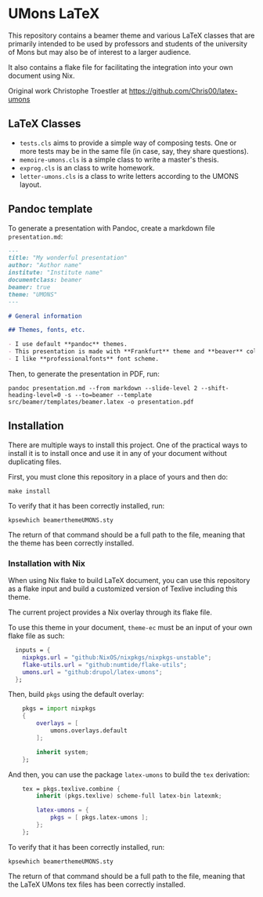# UMons LaTeX

This repository contains a beamer theme and various LaTeX classes that are
primarily intended to be used by professors and students of the university of
Mons but may also be of interest to a larger audience.

It also contains a flake file for facilitating the integration into your own
document using Nix.

Original work Christophe Troestler at https://github.com/Chris00/latex-umons

## LaTeX Classes

- `tests.cls` aims to provide a simple way of composing tests.  One or
  more tests may be in the same file (in case, say, they share
  questions).
- `memoire-umons.cls` is a simple class to write a master's thesis.
- `exprog.cls` is an class to write homework.
- `letter-umons.cls` is a class to write letters according to the
  UMONS layout.

## Pandoc template

To generate a presentation with Pandoc, create a markdown file
`presentation.md`:

```markdown
---
title: "My wonderful presentation"
author: "Author name"
institute: "Institute name"
documentclass: beamer
beamer: true
theme: "UMONS"
---

# General information

## Themes, fonts, etc.

- I use default **pandoc** themes.
- This presentation is made with **Frankfurt** theme and **beaver** color theme.
- I like **professionalfonts** font scheme.
```

Then, to generate the presentation in PDF, run:

```shell
pandoc presentation.md --from markdown --slide-level 2 --shift-heading-level=0 -s --to=beamer --template src/beamer/templates/beamer.latex -o presentation.pdf
```

## Installation

There are multiple ways to install this project. One of the practical
ways to install it is to install once and use it in any of your document without
duplicating files.

First, you must clone this repository in a place of yours and then do:

```shell
make install
```

To verify that it has been correctly installed, run:

```shell
kpsewhich beamerthemeUMONS.sty
```

The return of that command should be a full path to the file, meaning that the
theme has been correctly installed.

### Installation with Nix

When using Nix flake to build LaTeX document, you can use this repository as a
flake input and build a customized version of Texlive including this theme.

The current project provides a Nix overlay through its flake file.

To use this theme in your document, `theme-ec` must be an input of your own
flake file as such:

```nix
  inputs = {
    nixpkgs.url = "github:NixOS/nixpkgs/nixpkgs-unstable";
    flake-utils.url = "github:numtide/flake-utils";
    umons.url = "github:drupol/latex-umons";
  };
```

Then, build `pkgs` using the default overlay:

```nix
    pkgs = import nixpkgs
    {
        overlays = [
            umons.overlays.default
        ];

        inherit system;
    };

```

And then, you can use the package `latex-umons` to build the `tex`
derivation:

```nix
    tex = pkgs.texlive.combine {
        inherit (pkgs.texlive) scheme-full latex-bin latexmk;

        latex-umons = {
            pkgs = [ pkgs.latex-umons ];
        };
    };
```

To verify that it has been correctly installed, run:

```shell
kpsewhich beamerthemeUMONS.sty
```

The return of that command should be a full path to the file, meaning that the
LaTeX UMons tex files has been correctly installed.

[tests-exemple.tex]: tests-exemple.tex
[tests-exemple2.tex]: tests-exemple2.tex
